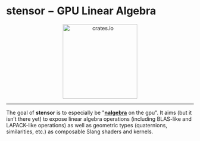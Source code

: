 # stensor − GPU Linear Algebra

<p align="center">
  <img src="https://wgmath.rs/img/logo_stensor.svg" alt="crates.io" height="200px">
</p>

----

The goal of **stensor** is to especially be "[**nalgebra**](https://nalgebra.rs) on the
gpu". It aims (but it isn’t there yet) to expose linear algebra operations (including BLAS-like and LAPACK-like
operations) as well as geometric types (quaternions, similarities, etc.) as composable Slang shaders and kernels.
